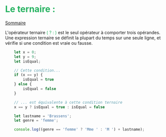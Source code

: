 # <span style="color: #26B260">Le ternaire :</span>

[Sommaire](./00-Sommaire.md)

L'opérateur ternaire <span style="color: #26B260">( ? : )</span> est le seul opérateur à comporter trois opérandes. Une expression ternaire se définit la plupart du temps sur une seule ligne, et vérifie si une condition est vraie ou fausse.

```javascript
    let x = 0;
    let y = 9;
    let isEqual;

    // Cette condition...
    if (x == y) {
        isEqual = true
    } else {
        isEqual = false
    }

    // ... est équivalente à cette condition ternaire
    x == y ? isEqual = true : isEqual = false
```

```javascript
    let lastname = 'Brassens';
    let genre = 'femme';

    console.log((genre == 'femme' ? 'Mme ' : 'M ') + lastname);
```
